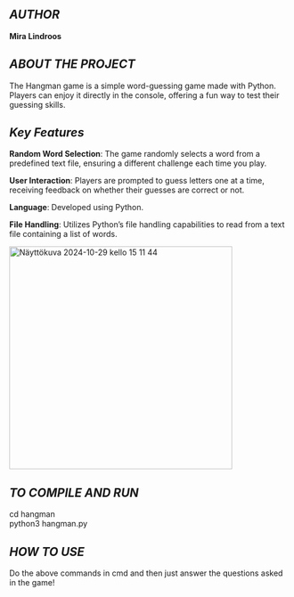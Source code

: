 ## _AUTHOR_
**Mira Lindroos**

## _ABOUT THE PROJECT_  
The Hangman game is a simple word-guessing game made with Python. Players can enjoy it directly in the console, offering a fun way to test their guessing skills.

## _Key Features_

**Random Word Selection**: The game randomly selects a word from a predefined text file, ensuring a different challenge each time you play.

**User Interaction**: Players are prompted to guess letters one at a time, receiving feedback on whether their guesses are correct or not.  

**Language**: Developed using Python.  

**File Handling**: Utilizes Python’s file handling capabilities to read from a text file containing a list of words.

<img width="400" alt="Näyttökuva 2024-10-29 kello 15 11 44" src="https://github.com/user-attachments/assets/2d5721bf-0a23-4ce1-8b6d-98bbb0e1ba07">





## _TO COMPILE AND RUN_  
cd hangman  
python3 hangman.py

## _HOW TO USE_  
Do the above commands in cmd and then just answer the questions asked in the game!
